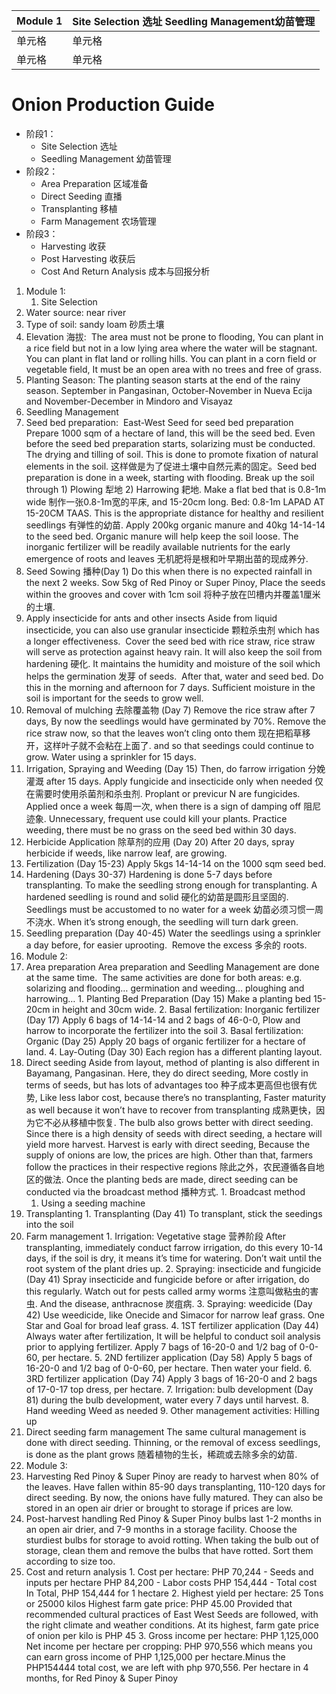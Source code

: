 | Module 1 | Site Selection 选址 Seedling Management幼苗管理 |
|----------|-------------------------------------------|
| 单元格      | 单元格                                       |
| 单元格      | 单元格                                       |

# Onion Production Guide

* 阶段1：
  * Site Selection 选址 
  * Seedling Management 幼苗管理
* 阶段2：
  * Area Preparation 区域准备 
  * Direct Seeding 直播 
  * Transplanting 移植 
  * Farm Management 农场管理
* 阶段3：
  * Harvesting 收获 
  * Post Harvesting 收获后 
  * Cost And Return Analysis 成本与回报分析

1. Module 1: 
    1.  Site Selection
  1. Water source: near river
  2. Type of soil: sandy loam 砂质土壤
  3. Elevation 海拔:  The area must not be prone to flooding, You can plant in a rice field but not in a low lying area where the water will be stagnant. You can plant in flat land or rolling hills. You can plant in a corn field or vegetable field, It must be an open area with no trees and free of grass.
  4. Planting Season: The planting season starts at the end of the rainy season. September in Pangasinan, October-November in Nueva Ecija and November-December in Mindoro and Visayaz
2. Seedling Management
  1. Seed bed preparation:  East-West Seed for seed bed preparation Prepare 1000 sqm of a hectare of land, this will be the seed bed. Even before the seed bed preparation starts, solarizing must be conducted. The drying and tilling of soil. This is done to promote fixation of natural elements in the soil. 这样做是为了促进土壤中自然元素的固定。Seed bed preparation is done in a week, starting with flooding. Break up the soil through 1) Plowing 犁地 2) Harrowing 耙地. Make a flat bed that is 0.8-1m wide 制作一张0.8-1m宽的平床, and 15-20cm long. Bed: 0.8-1m LAPAD AT 15-20CM TAAS. This is the appropriate distance for healthy and resilient seedlings 有弹性的幼苗. Apply 200kg organic manure and 40kg 14-14-14 to the seed bed. Organic manure will help keep the soil loose. The inorganic fertilizer will be readily available nutrients for the early emergence of roots and leaves 无机肥将是根和叶早期出苗的现成养分.
  2. Seed Sowing 播种(Day 1) Do this when there is no expected rainfall in the next 2 weeks. Sow 5kg of Red Pinoy or Super Pinoy, Place the seeds within the grooves and cover with 1cm soil 将种子放在凹槽内并覆盖1厘米的土壤.
  3. Apply insecticide for ants and other insects Aside from liquid insecticide, you can also use granular insecticide 颗粒杀虫剂 which has a longer effectiveness.  Cover the seed bed with rice straw, rice straw will serve as protection against heavy rain. It will also keep the soil from hardening 硬化. It maintains the humidity and moisture of the soil which helps the germination 发芽 of seeds.  After that, water and seed bed. Do this in the morning and afternoon for 7 days. Sufficient moisture in the soil is important for the seeds to grow well.
  4. Removal of mulching 去除覆盖物 (Day 7) Remove the rice straw after 7 days, By now the seedlings would have germinated by 70%. Remove the rice straw now, so that the leaves won’t cling onto them 现在把稻草移开，这样叶子就不会粘在上面了. and so that seedings could continue to grow. Water using a sprinkler for 15 days.
  5. Irrigation, Spraying and Weeding (Day 15) Then, do farrow irrigation 分娩灌溉 after 15 days. Apply fungicide and insecticide only when needed 仅在需要时使用杀菌剂和杀虫剂. Proplant or previcur N are fungicides. Applied once a week 每周一次, when there is a sign of damping off 阻尼迹象. Unnecessary, frequent use could kill your plants. Practice weeding, there must be no grass on the seed bed within 30 days.
  6. Herbicide Application 除草剂的应用 (Day 20) After 20 days, spray herbicide if weeds, like narrow leaf, are growing.
  7. Fertilization (Day 15-23) Apply 5kgs 14-14-14 on the 1000 sqm seed bed.
  8. Hardening (Days 30-37) Hardening is done 5-7 days before transplanting. To make the seedling strong enough for transplanting. A hardened seedling is round and solid 硬化的幼苗是圆形且坚固的. Seedlings must be accustomed to no water for a week 幼苗必须习惯一周不浇水. When it’s strong enough, the seedling will turn dark green.
  9. Seedling preparation (Day 40-45) Water the seedlings using a sprinkler a day before, for easier uprooting.  Remove the excess 多余的 roots.  
2. Module 2:
  1. Area preparation Area preparation and Seedling Management are done at the same time.  The same activities are done for both areas: e.g. solarizing and flooding… germination and weeding… ploughing and harrowing…
    1. Planting Bed Preparation (Day 15) Make a planting bed 15-20cm in height and 30cm wide.
    2. Basal fertilization: Inorganic fertilizer (Day 17) Apply 6 bags of 14-14-14 and 2 bags of 46-0-0, Plow and harrow to incorporate the fertilizer into the soil
    3. Basal fertilization: Organic (Day 25) Apply 20 bags of organic fertilizer for a hectare of land.
    4. Lay-Outing (Day 30) Each region has a different planting layout.
  2. Direct seeding Aside from layout, method of planting is also different in Bayamang, Pangasinan. Here, they do direct seeding, More costly in terms of seeds, but has lots of advantages too 种子成本更高但也很有优势, Like less labor cost, because there’s no transplanting, Faster maturity as well because it won’t have to recover from transplanting 成熟更快，因为它不必从移植中恢复. The bulb also grows better with direct seeding. Since there is a high density of seeds with direct seeding, a hectare will yield more harvest. Harvest is early with direct seeding, Because the supply of onions are low, the prices are high. Other than that, farmers follow the practices in their respective regions 除此之外，农民遵循各自地区的做法. Once the planting beds are made, direct seeding can be conducted via the broadcast method 播种方式.
    1. Broadcast method
      1. Using a seeding machine
  3. Transplanting
    1. Transplanting (Day 41) To transplant, stick the seedings into the soil
  4. Farm management
    1. Irrigation: Vegetative stage 营养阶段 After transplanting, immediately conduct farrow irrigation, do this every 10-14 days, if the soil is dry, it means it’s time for watering. Don’t wait until the root system of the plant dries up.
    2. Spraying: insecticide and fungicide (Day 41) Spray insecticide and fungicide before or after irrigation, do this regularly. Watch out for pests called army worms 注意叫做粘虫的害虫. And the disease, anthracnose 炭疽病.
    3. Spraying: weedicide (Day 42) Use weedicide, like Onecide and Simacor for narrow leaf grass. One Star and Goal for broad leaf grass.
    4. 1ST fertilizer application (Day 44) Always water after fertilization, It will be helpful to conduct soil analysis prior to applying fertilizer. Apply 7 bags of 16-20-0 and 1/2 bag of 0-0-60, per hectare.
    5. 2ND fertilizer application (Day 58) Apply 5 bags of 16-20-0 and 1/2 bag of 0-0-60, per hectare. Then water your field.
    6. 3RD fertilizer application (Day 74) Apply 3 bags of 16-20-0 and 2 bags of 17-0-17 top dress, per hectare.
    7. Irrigation: bulb development (Day 81) during the bulb development, water every 7 days until harvest.
    8. Hand weeding Weed as needed
    9. Other management activities: Hilling up
  5. Direct seeding farm management The same cultural management is done with direct seeding. Thinning, or the removal of excess seedlings, is done as the plant grows 随着植物的生长，稀疏或去除多余的幼苗.
3. Module 3:
  1. Harvesting Red Pinoy & Super Pinoy are ready to harvest when 80% of the leaves. Have fallen within 85-90 days transplanting, 110-120 days for direct seeding. By now, the onions have fully matured. They can also be stored in an open air drier or brought to storage if prices are low.
  2. Post-harvest handling Red Pinoy & Super Pinoy bulbs last 1-2 months in an open air drier, and 7-9 months in a storage facility. Choose the sturdiest bulbs for storage to avoid rotting. When taking the bulb out of storage, clean them and remove the bulbs that have rotted. Sort them according to size too.
  3. Cost and return analysis
    1. Cost per hectare: PHP 70,244 - Seeds and inputs per hectare PHP 84,200 - Labor costs PHP 154,444 - Total cost In Total, PHP 154,444 for 1 hectare
    2. Highest yield per hectare: 25 Tons or 25000 kilos Highest farm gate price: PHP 45.00 Provided that recommended cultural practices of East West Seeds are followed, with the right climate and weather conditions. At its highest, farm gate price of onion per kilo is PHP 45
    3. Gross income per hectare: PHP 1,125,000 Net income per hectare per cropping: PHP 970,556 which means you can earn gross income of PHP 1,125,000 per hectare.Minus the PHP154444 total cost, we are left with php 970,556. Per hectare in 4 months, for Red Pinoy & Super Pinoy 
